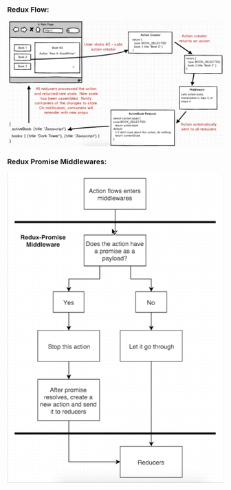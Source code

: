 ### Redux Flow:
![Redux Flow](redux_flow.png)

### Redux Promise Middlewares:
![Redux Promise Middlewares](redux_promise_middlewares.png)